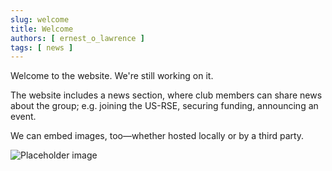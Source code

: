 ```yaml
---
slug: welcome
title: Welcome
authors: [ ernest_o_lawrence ]
tags: [ news ]
---
```


Welcome to the website. We're still working on it.

The website includes a news section, where club members can share news about the group; e.g. joining the US-RSE,
securing funding, announcing an event.

We can embed images, too—whether hosted locally or by a third party.

![Placeholder image](https://images.pexels.com/photos/3374210/pexels-photo-3374210.jpeg?auto=compress&cs=tinysrgb&w=1260&h=750&dpr=2)


